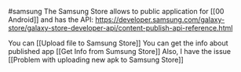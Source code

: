 #samsung
The Samsung Store allows to public application for [[00 Android]] and has the API: https://developer.samsung.com/galaxy-store/galaxy-store-developer-api/content-publish-api-reference.html

You can [[Upload file to Samsung Store]] 
You can get the info about published app [[Get Info from Sumsung Store]]
Also, I have the issue [[Problem with uploading new apk to Samsung Store]]